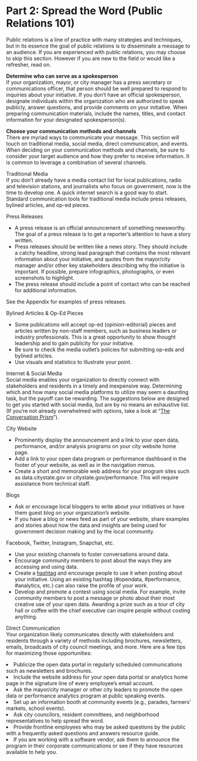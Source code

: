 # Part 2: Spread the Word (Public Relations 101)

Public relations is a line of practice with many strategies and techniques, but in its essence the goal of public relations is to disseminate a message to an audience. If you are experienced with public relations, you may choose to skip this section. However if you are new to the field or would like a refresher, read on. 

<b>Determine who can serve as a spokesperson</b>
<br>If your organization, mayor, or city manager has a press secretary or communications officer, that person should be well prepared to respond to inquiries about your initiative. If you don’t have an official spokesperson, designate individuals within the organization who are authorized to speak publicly, answer questions, and provide comments on your initiative. When preparing communication materials, include the names, titles, and contact information for your designated spokesperson(s).</br>

<b>Choose your communication methods and channels</b>
<br>There are myriad ways to communicate your message. This section will touch on traditional media, social media, direct communication, and events. When deciding on your communication methods and channels, be sure to consider your target audience and how they prefer to receive information. It is common to leverage a combination of several channels.</br>

Traditional Media
<br>If you don’t already have a media contact list for local publications, radio and television stations, and journalists who focus on government, now is the time to develop one. A quick internet search is a good way to start. Standard communication tools for traditional media include press releases, bylined articles, and op-ed pieces.</br> 

Press Releases
<ul><li>A press release is an official announcement of something newsworthy. The goal of a press release is to get a reporter’s attention to have a story written.</li>
<li>Press releases should be written like a news story. They should include a catchy headline, strong lead paragraph that contains the most relevant information about your initiative, and quotes from the mayor/city manager and/or other key stakeholders describing why the initiative is important. If possible, prepare infographics, photographs, or even screenshots to highlight.</li>
<li>The press release should include a point of contact who can be reached for additional information.</li></ul>
See the Appendix for examples of press releases.

Bylined Articles & Op-Ed Pieces
<ul><li>Some publications will accept op-ed (opinion-editorial) pieces and articles written by non-staff members, such as business leaders or industry professionals. This is a great opportunity to show thought leadership and to gain publicity for your initiative.</li> 
<li>Be sure to check the media outlet’s policies for submitting op-eds and bylined articles.</li> 
<li>Use visuals and statistics to illustrate your point.</li></ul> 

Internet & Social Media
<br>Social media enables your organization to directly connect with stakeholders and residents in a timely and inexpensive way. Determining which and how many social media platforms to utilize may seem a daunting task, but the payoff can be rewarding. The suggestions below are designed to get you started with social media, but are by no means an exhaustive list. (If you’re not already overwhelmed with options, take a look at “<a href="http://itknowledgeexchange.techtarget.com/writing-for-business/files/2015/05/JESS3_BrianSolis_ConversationPrism4_WEB_1280x1024.jpg">The Conversation Prism</a>”).</br> 

City Website 
<ul><li>Prominently display the announcement and a link to your open data, performance, and/or analysis programs on your city website home page.</li>
<li>Add a link to your open data program or performance dashboard in the footer of your website, as well as in the navigation menus.</li>
<li>Create a short and memorable web address for your program sites such as data.citystate.gov or citystate.gov/performance. This will require assistance from technical staff.</li></ul>

Blogs
<ul><li>Ask or encourage local bloggers to write about your initiatives or have them guest blog on your organization’s website.</li>
<li>If you have a blog or news feed as part of your website, share examples and stories about how the data and insights are being used for government decision making and by the local community.</li></ul>

Facebook, Twitter, Instagram, Snapchat, etc. 
<ul><li>Use your existing channels to foster conversations around data.</li>
<li>Encourage community members to post about the ways they are accessing and using data.</li>
<li>Create a <a href="http://www.adweek.com/socialtimes/create-hashtag/502080">hashtag</a> and encourage people to use it when posting about your initiative. Using an existing hashtag (#opendata, #performance, #analytics, etc.) can also raise the profile of your work.</li>
<li>Develop and promote a contest using social media. For example, invite community members to post a message or photo about their most creative use of your open data. Awarding a prize such as a tour of city hall or coffee with the chief executive can inspire people without costing anything.</li></ul>

Direct Communication
<br>Your organization likely communicates directly with stakeholders and residents through a variety of methods including brochures, newsletters, emails, broadcasts of city council meetings, and more. Here are a few tips for maximizing those opportunities:</br>
<li>Publicize the open data portal in regularly scheduled communications such as newsletters and brochures.</li>
<li>Include the website address for your open data portal or analytics home page in the signature line of every employee’s email account.</li>
<li>Ask the mayor/city manager or other city leaders to promote the open data or performance analytics program at public speaking events.</li>
<li>Set up an information booth at community events (e.g., parades, farmers’ markets, school events).</li>
<li>Ask city councilors, resident committees, and neighborhood representatives to help spread the word.</li>
<li>Provide frontline employees who may be asked questions by the public with a frequently asked questions and answers resource guide.</li>
<li>If you are working with a software vendor, ask them to announce the program in their corporate communications or see if they have resources available to help you.</li>